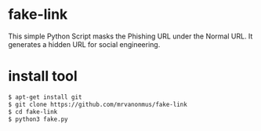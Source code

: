 # fake-link
This simple Python Script masks the Phishing URL under the Normal URL.
It generates a hidden URL for social engineering.

# install tool
```bash
$ apt-get install git
$ git clone https://github.com/mrvanonmus/fake-link
$ cd fake-link
$ python3 fake.py
```
